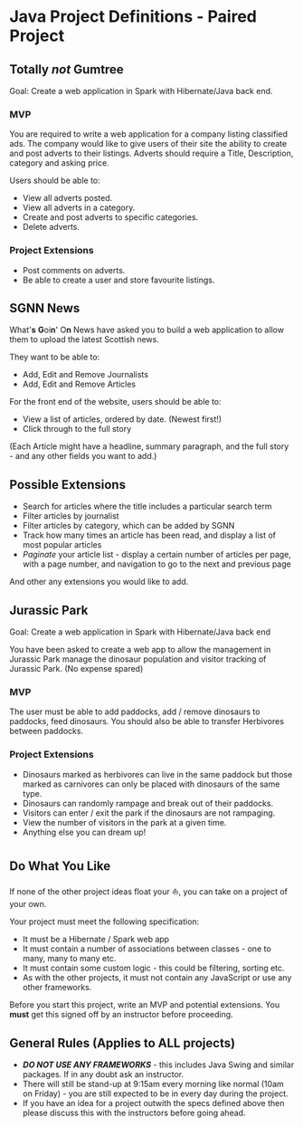 # Java Project Definitions - Paired Project

## Totally *not* Gumtree

Goal: Create a web application in Spark with Hibernate/Java back end.
### MVP
You are required to write a web application for a company listing classified ads. The company would like to give users of their site
the ability to create and post adverts to their listings.
Adverts should require a Title, Description, category and asking price.

Users should be able to:
- View all adverts posted.
- View all adverts in a category.
- Create and post adverts to specific categories.
- Delete adverts.

### Project Extensions

* Post comments on adverts.
* Be able to create a user and store favourite listings.

## SGNN News

What'**s** **G**oi**n**' O**n** News have asked you to build a web application to allow them to upload the latest Scottish news.

They want to be able to:

- Add, Edit and Remove Journalists
- Add, Edit and Remove Articles

For the front end of the website, users should be able to:

- View a list of articles, ordered by date. (Newest first!)
- Click through to the full story

(Each Article might have a headline, summary paragraph, and the full story - and any other fields you want to add.)

## Possible Extensions

- Search for articles where the title includes a particular search term
- Filter articles by journalist
- Filter articles by category, which can be added by SGNN
- Track how many times an article has been read, and display a list of most popular articles
- _Paginate_ your article list - display a certain number of articles per page, with a page number, and navigation to go to the next and previous page

And other any extensions you would like to add.

## Jurassic Park

Goal: Create a web application in Spark with Hibernate/Java back end

You have been asked to create a web app to allow the management in Jurassic Park manage the dinosaur population and visitor tracking of Jurassic Park. (No expense spared)

### MVP

The user must be able to add paddocks, add / remove dinosaurs to paddocks, feed dinosaurs. You should also be able to transfer Herbivores between paddocks.


### Project Extensions

* Dinosaurs marked as herbivores can live in the same paddock but those marked as carnivores can only be placed with dinosaurs of the same type.
* Dinosaurs can randomly rampage and break out of their paddocks.
* Visitors can enter / exit the park if the dinosaurs are not rampaging.
* View the number of visitors in the park at a given time.
* Anything else you can dream up!

#

## Do What You Like

If none of the other project ideas float your ⛵️, you can take on a project of your own.

Your project must meet the following specification:

- It must be a Hibernate / Spark web app
- It must contain a number of associations between classes - one to many, many to many etc.
- It must contain some custom logic - this could be filtering, sorting etc.
- As with the other projects, it must not contain any JavaScript or use any other frameworks.

Before you start this project, write an MVP and potential extensions. You **must** get this signed off by an instructor before proceeding.

## General Rules (Applies to ALL projects)

* ***DO NOT USE ANY FRAMEWORKS*** - this includes Java Swing and similar packages. If in any doubt ask an instructor.
* There will still be stand-up at 9:15am every morning like normal (10am on Friday) - you are still expected to be in every day during the project.
* If you have an idea for a project outwith the specs defined above then please discuss this with the instructors before going ahead.
